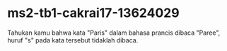 # ms2-tb1-cakrai17-13624029
Tahukan kamu bahwa kata "Paris" dalam bahasa prancis dibaca "Paree", huruf "s" pada kata tersebut tidaklah dibaca.
